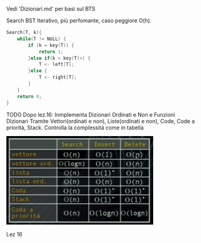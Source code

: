 Vedi 'Dizionari.md' per basi sul BTS

Search BST Iterativo, più perfomante, caso peggiore O(h).
```c
Search(T, k){
    while(T != NULL) {
        if (k = key(T)) {
            return 1;
        }else if(k < key(T)>) {
            T <- left[T];
        }else {
            T <- right[T];
        }
    }
    return 0;
}
```

TODO Dopo lez.16: Inmplementa Dizionari Ordinati e Non e Funzioni Dizionari Tramite Vettori(ordinati e non), Liste(ordinati e non), Code, Code a priorità, Stack. Controlla la complessità come in tabella

![alt text](img\impleDizi.png)

Lez 16
